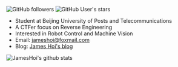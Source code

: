 ![GitHub followers](https://img.shields.io/github/followers/jameshoi?style=social)   ![GitHub User's stars](https://img.shields.io/github/stars/jameshoi?style=social)
- Student at Beijing University of Posts and Telecommunications
- A CTFer focus on Reverse Engineering
- Interested in Robot Control and Machine Vision
- Email: jameshoi@foxmail.com
- Blog: [James Hoi's blog](https://jameshoi.github.io)

![JamesHoi's github stats](https://github-readme-stats.vercel.app/api?username=JamesHoi&show_icons=true)  
